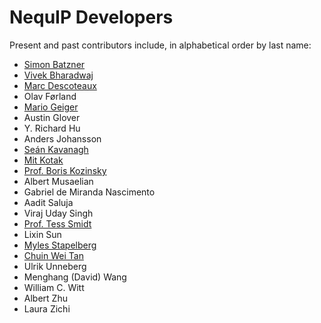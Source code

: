 # NequIP Developers

Present and past contributors include, in alphabetical order by last name:

 - [Simon Batzner](https://simonbatzner.github.io/)
 - [Vivek Bharadwaj](https://vivek-bharadwaj.com)
 - [Marc Descoteaux](https://www.marcdescoteaux.com/)
 - Olav Førland
 - [Mario Geiger](https://mariogeiger.ch/)
 - Austin Glover
 - Y. Richard Hu
 - Anders Johansson
 - [Seán Kavanagh](https://seankavanagh.com/)
 - [Mit Kotak](https://mitkotak.github.io/)
 - [Prof. Boris Kozinsky](https://mir.g.harvard.edu/)
 - Albert Musaelian
 - Gabriel de Miranda Nascimento
 - Aadit Saluja
 - Viraj Uday Singh
 - [Prof. Tess Smidt](https://blondegeek.github.io/)
 - Lixin Sun
 - [Myles Stapelberg](https://github.com/mstapelberg)
 - [Chuin Wei Tan](https://cw-tan.github.io/)
 - Ulrik Unneberg
 - Menghang (David) Wang
 - William C. Witt
 - Albert Zhu
 - Laura Zichi
